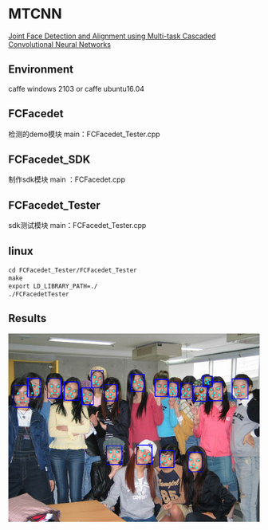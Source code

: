 # MTCNN
[Joint Face Detection and Alignment using Multi-task Cascaded Convolutional Neural Networks](https://arxiv.org/abs/1604.02878v1)

## Environment
caffe windows 2103 or caffe ubuntu16.04

## FCFacedet
检测的demo模块
main：FCFacedet_Tester.cpp

## FCFacedet_SDK
制作sdk模块
main ：FCFacedet.cpp

## FCFacedet_Tester
sdk测试模块
main：FCFacedet_Tester.cpp

## linux
    cd FCFacedet_Tester/FCFacedet_Tester
    make
    export LD_LIBRARY_PATH=./
    ./FCFacedetTester

## Results

![image](FCFacedet/FCFacedet/result.png)
